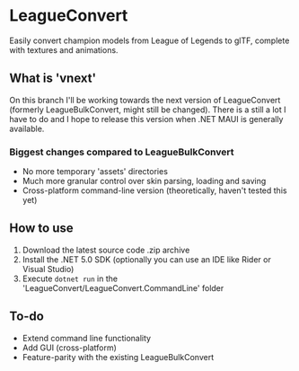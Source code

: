 # LeagueConvert

Easily convert champion models from League of Legends to glTF, complete with
textures and animations.

## What is 'vnext'

On this branch I'll be working towards the next version of LeagueConvert
(formerly LeagueBulkConvert, might still be changed). There is a still a
lot I have to do and I hope to release this version when .NET MAUI is
generally available.

### Biggest changes compared to LeagueBulkConvert

* No more temporary 'assets' directories
* Much more granular control over skin parsing, loading and saving
* Cross-platform command-line version (theoretically, haven't tested this yet)

## How to use

1. Download the latest source code .zip archive
2. Install the .NET 5.0 SDK (optionally you can use an IDE like Rider or
Visual Studio)
3. Execute `dotnet run` in the 'LeagueConvert/LeagueConvert.CommandLine' folder

## To-do

* Extend command line functionality
* Add GUI (cross-platform)
* Feature-parity with the existing LeagueBulkConvert
